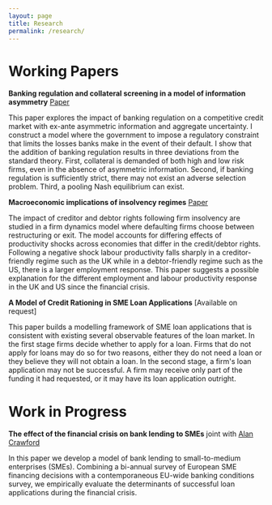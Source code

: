 ```yaml
---
layout: page
title: Research
permalink: /research/
---
```


# Working Papers

**Banking regulation and collateral screening in a model of information
asymmetry** [Paper](/assets/papers/BankReg_AsymInfo.pdf)

This paper explores the impact of banking regulation on a competitive credit market with ex-ante asymmetric information and aggregate uncertainty. I construct a model where the government to impose a regulatory constraint that limits the losses banks make in the event of their default. I show that the addition of banking regulation results in three deviations from the standard theory. First, collateral is demanded of both high and low risk firms, even in the absence of asymmetric information. Second, if banking regulation is sufficiently strict, there may not exist an adverse selection problem. Third, a pooling Nash equilibrium can exist.

**Macroeconomic implications of insolvency regimes** [Paper](/assets/papers/Insolvency_Regimes.pdf)

The impact of creditor and debtor rights following firm insolvency are studied in a firm dynamics model where defaulting firms choose between restructuring or exit. The model accounts for differing effects of productivity shocks across economies that differ in the credit/debtor rights. Following a negative shock labour productivity falls sharply in a creditor-friendly regime such as the UK while in a debtor-friendly regime such as the US, there is a larger employment response. This paper suggests a possible explanation for the different employment and labour productivity response in the UK and US since the financial crisis.

**A Model of Credit Rationing in SME Loan Applications** [Available on request]

This paper builds a modelling framework of SME loan applications that is consistent with existing several observable features of the loan market. In the first stage firms decide whether to apply for a loan. Firms that do not apply for loans may do so for two reasons, either they do not need a loan or they believe they will not obtain a loan. In the second stage, a firm's loan application may not be successful. A firm may receive only part of the funding it had requested, or it may have its loan application outright.

# Work in Progress

**The effect of the financial crisis on bank lending to SMEs** joint with [Alan Crawford](https://alancrawford.github.io/)

In this paper we develop a model of bank lending to small-to-medium enterprises (SMEs). Combining a bi-annual survey of European SME financing decisions with a contemporaneous EU-wide banking conditions survey, we empirically evaluate the determinants of successful loan applications during the financial crisis.
